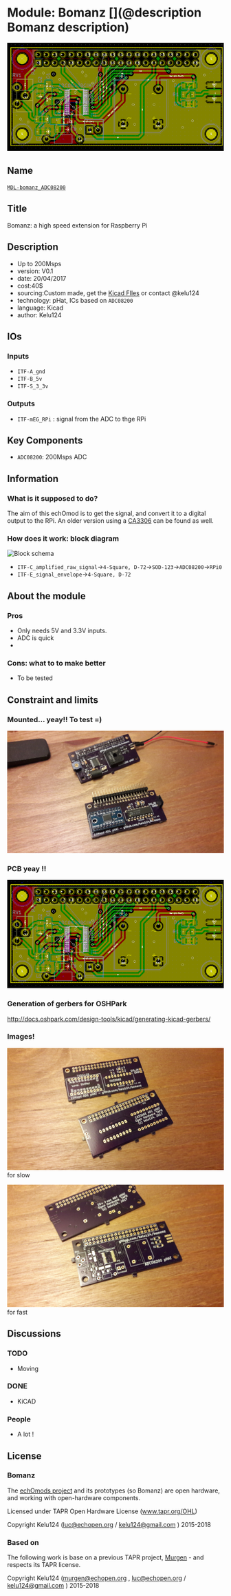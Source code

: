 # Module: Bomanz [](@description Bomanz description)

![](/images/bomanz_pcb.png)

## Name

[`MDL-bomanz_ADC08200`]()


## Title

Bomanz: a high speed extension for Raspberry Pi

## Description

* Up to 200Msps
* version: V0.1
* date: 20/04/2017
* cost:40$
* sourcing:Custom made, get the [Kicad FIles](/source/kicad/)  or contact @kelu124
* technology: pHat, ICs based on `ADC08200`
* language: Kicad
* author: Kelu124

## IOs

### Inputs

* `ITF-A_gnd`
* `ITF-B_5v`
* `ITF-S_3_3v`

### Outputs

* `ITF-mEG_RPi` : signal from the ADC to thge RPi

## Key Components

* `ADC08200`: 200Msps ADC  

## Information

### What is it supposed to do?

The aim of this echOmod is to get the signal, and convert it to a digital output to the RPi. An older version using a [CA3306](/CA3306E/) can be found as well.

### How does it work: block diagram

![Block schema](/source/blocks.png)

* `ITF-C_amplified_raw_signal`->`4-Square, D-72`->`SOD-123`->`ADC08200`->`RPi0`
* `ITF-E_signal_envelope`->`4-Square, D-72`

## About the module

### Pros

* Only needs 5V and 3.3V inputs.
* ADC is quick
* 

### Cons: what to to make better

* To be tested

 
## Constraint and limits

### Mounted... yeay!! To test =)

![](/images/20170412_231408.jpg)

### PCB yeay !!

![](/images/bomanz_pcb.png)

### Generation of gerbers for OSHPark

http://docs.oshpark.com/design-tools/kicad/generating-kicad-gerbers/

### Images!

![](/images/20170406_124914.jpg) for slow

![](/images/20170406_124950.jpg) for fast

## Discussions

### TODO

* Moving

### DONE

* KiCAD

### People

* A lot !

## License

### Bomanz 

The [echOmods project](https://github.com/kelu124/echomods) and its prototypes (so Bomanz) are open hardware, and working with open-hardware components.

Licensed under TAPR Open Hardware License (www.tapr.org/OHL)

Copyright Kelu124 (luc@echopen.org / kelu124@gmail.com ) 2015-2018

### Based on 

The following work is base on a previous TAPR project, [Murgen](https://github.com/kelu124/murgen-dev-kit) - and respects its TAPR license.

Copyright Kelu124 (murgen@echopen.org , luc@echopen.org / kelu124@gmail.com ) 2015-2018
